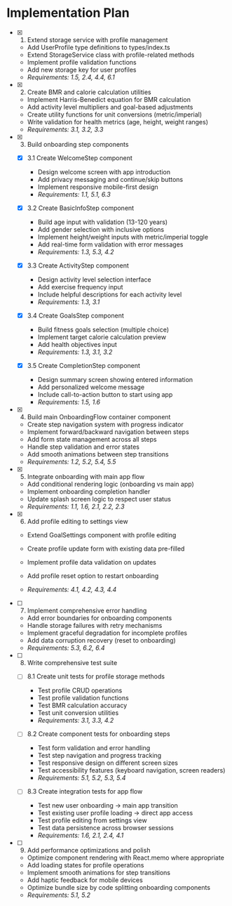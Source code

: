# Implementation Plan

- [x] 1. Extend storage service with profile management

  - Add UserProfile type definitions to types/index.ts
  - Extend StorageService class with profile-related methods
  - Implement profile validation functions
  - Add new storage key for user profiles
  - _Requirements: 1.5, 2.4, 4.4, 6.1_

- [x] 2. Create BMR and calorie calculation utilities

  - Implement Harris-Benedict equation for BMR calculation
  - Add activity level multipliers and goal-based adjustments
  - Create utility functions for unit conversions (metric/imperial)
  - Write validation for health metrics (age, height, weight ranges)
  - _Requirements: 3.1, 3.2, 3.3_

- [x] 3. Build onboarding step components

  - [x] 3.1 Create WelcomeStep component

    - Design welcome screen with app introduction
    - Add privacy messaging and continue/skip buttons
    - Implement responsive mobile-first design
    - _Requirements: 1.1, 5.1, 6.3_

  - [x] 3.2 Create BasicInfoStep component

    - Build age input with validation (13-120 years)
    - Add gender selection with inclusive options
    - Implement height/weight inputs with metric/imperial toggle
    - Add real-time form validation with error messages
    - _Requirements: 1.3, 5.3, 4.2_

  - [x] 3.3 Create ActivityStep component

    - Design activity level selection interface
    - Add exercise frequency input
    - Include helpful descriptions for each activity level
    - _Requirements: 1.3, 3.1_

  - [x] 3.4 Create GoalsStep component

    - Build fitness goals selection (multiple choice)
    - Implement target calorie calculation preview
    - Add health objectives input
    - _Requirements: 1.3, 3.1, 3.2_

  - [x] 3.5 Create CompletionStep component
    - Design summary screen showing entered information
    - Add personalized welcome message
    - Include call-to-action button to start using app
    - _Requirements: 1.5, 1.6_

- [x] 4. Build main OnboardingFlow container component

  - Create step navigation system with progress indicator
  - Implement forward/backward navigation between steps
  - Add form state management across all steps
  - Handle step validation and error states
  - Add smooth animations between step transitions
  - _Requirements: 1.2, 5.2, 5.4, 5.5_

- [x] 5. Integrate onboarding with main app flow

  - Add conditional rendering logic (onboarding vs main app)
  - Implement onboarding completion handler
  - Update splash screen logic to respect user status
  - _Requirements: 1.1, 1.6, 2.1, 2.2, 2.3_

- [x] 6. Add profile editing to settings view


  - Extend GoalSettings component with profile editing

  - Create profile update form with existing data pre-filled
  - Implement profile data validation on updates
  - Add profile reset option to restart onboarding
  - _Requirements: 4.1, 4.2, 4.3, 4.4_

- [ ] 7. Implement comprehensive error handling

  - Add error boundaries for onboarding components
  - Handle storage failures with retry mechanisms
  - Implement graceful degradation for incomplete profiles
  - Add data corruption recovery (reset to onboarding)
  - _Requirements: 5.3, 6.2, 6.4_

- [ ] 8. Write comprehensive test suite

  - [ ] 8.1 Create unit tests for profile storage methods

    - Test profile CRUD operations
    - Test profile validation functions
    - Test BMR calculation accuracy
    - Test unit conversion utilities
    - _Requirements: 3.1, 3.3, 4.2_

  - [ ] 8.2 Create component tests for onboarding steps

    - Test form validation and error handling
    - Test step navigation and progress tracking
    - Test responsive design on different screen sizes
    - Test accessibility features (keyboard navigation, screen readers)
    - _Requirements: 5.1, 5.2, 5.3, 5.4_

  - [ ] 8.3 Create integration tests for app flow
    - Test new user onboarding → main app transition
    - Test existing user profile loading → direct app access
    - Test profile editing from settings view
    - Test data persistence across browser sessions
    - _Requirements: 1.6, 2.1, 2.4, 4.1_

- [ ] 9. Add performance optimizations and polish
  - Optimize component rendering with React.memo where appropriate
  - Add loading states for profile operations
  - Implement smooth animations for step transitions
  - Add haptic feedback for mobile devices
  - Optimize bundle size by code splitting onboarding components
  - _Requirements: 5.1, 5.2_
